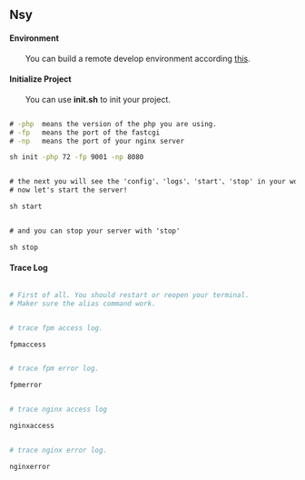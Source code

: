 ## Nsy

#### Environment  

&ensp;&ensp;&ensp;&ensp;You can build a remote develop environment according [this](https://github.com/NMSAzulX/Nsy/projects/2).  


#### Initialize Project  


&ensp;&ensp;&ensp;&ensp;You can use **init.sh** to init your project.

```bat

# -php  means the version of the php you are using.
# -fp   means the port of the fastcgi
# -np   means the port of your nginx server

sh init -php 72 -fp 9001 -np 8080


# the next you will see the 'config'、'logs'、'start'、'stop' in your workspace.
# now let's start the server!

sh start


# and you can stop your server with 'stop'

sh stop
```  


#### Trace Log  

```sh

# First of all. You should restart or reopen your terminal.  
# Maker sure the alias command work.


# trace fpm access log.

fpmaccess


# trace fpm error log.

fpmerror


# trace nginx access log

nginxaccess


# trace nginx error log.

nginxerror

```


